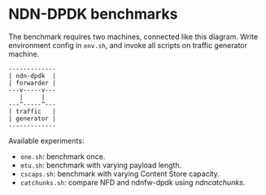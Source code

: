 # NDN-DPDK benchmarks

The benchmark requires two machines, connected like this diagram.
Write environment config in `env.sh`, and invoke all scripts on traffic generator machine.

```
-------------
| ndn-dpdk  |
| forwarder |
---v-----v---
   |     |
---^-----^---
| traffic   |
| generator |
-------------
```

Available experiments:

* `one.sh`: benchmark once.
* `mtu.sh`: benchmark with varying payload length.
* `cscaps.sh`: benchmark with varying Content Store capacity.
* `catchunks.sh`: compare NFD and ndnfw-dpdk using *ndncatchunks*.
